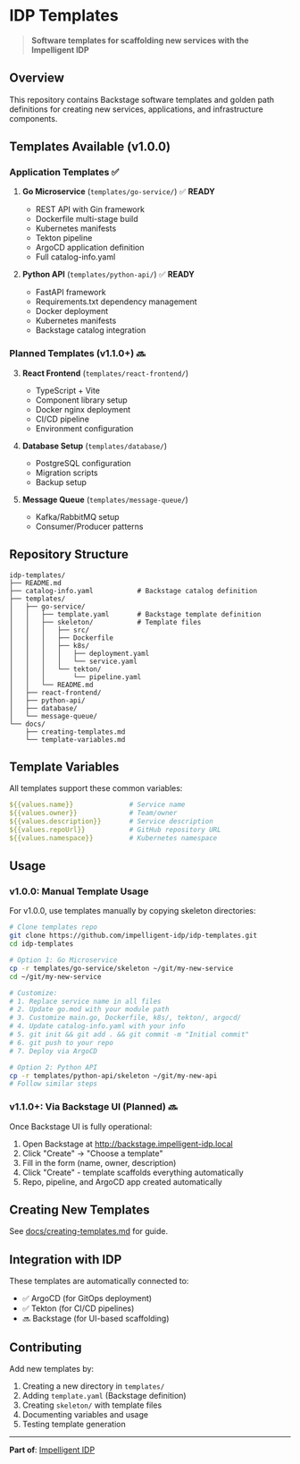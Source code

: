 # IDP Templates

> **Software templates for scaffolding new services with the Impelligent IDP**

## Overview

This repository contains Backstage software templates and golden path definitions for creating new services, applications, and infrastructure components.

## Templates Available (v1.0.0)

### Application Templates ✅

1. **Go Microservice** (`templates/go-service/`) ✅ **READY**
   - REST API with Gin framework
   - Dockerfile multi-stage build
   - Kubernetes manifests
   - Tekton pipeline
   - ArgoCD application definition
   - Full catalog-info.yaml

2. **Python API** (`templates/python-api/`) ✅ **READY**
   - FastAPI framework
   - Requirements.txt dependency management
   - Docker deployment
   - Kubernetes manifests
   - Backstage catalog integration

### Planned Templates (v1.1.0+) 🔜

3. **React Frontend** (`templates/react-frontend/`)
   - TypeScript + Vite
   - Component library setup
   - Docker nginx deployment
   - CI/CD pipeline
   - Environment configuration

4. **Database Setup** (`templates/database/`)
   - PostgreSQL configuration
   - Migration scripts
   - Backup setup

5. **Message Queue** (`templates/message-queue/`)
   - Kafka/RabbitMQ setup
   - Consumer/Producer patterns

## Repository Structure

```
idp-templates/
├── README.md
├── catalog-info.yaml           # Backstage catalog definition
├── templates/
│   ├── go-service/
│   │   ├── template.yaml       # Backstage template definition
│   │   ├── skeleton/           # Template files
│   │   │   ├── src/
│   │   │   ├── Dockerfile
│   │   │   ├── k8s/
│   │   │   │   ├── deployment.yaml
│   │   │   │   └── service.yaml
│   │   │   └── tekton/
│   │   │       └── pipeline.yaml
│   │   └── README.md
│   ├── react-frontend/
│   ├── python-api/
│   ├── database/
│   └── message-queue/
└── docs/
    ├── creating-templates.md
    └── template-variables.md
```

## Template Variables

All templates support these common variables:

```yaml
${{values.name}}              # Service name
${{values.owner}}             # Team/owner
${{values.description}}       # Service description
${{values.repoUrl}}           # GitHub repository URL
${{values.namespace}}         # Kubernetes namespace
```

## Usage

### v1.0.0: Manual Template Usage

For v1.0.0, use templates manually by copying skeleton directories:

```bash
# Clone templates repo
git clone https://github.com/impelligent-idp/idp-templates.git
cd idp-templates

# Option 1: Go Microservice
cp -r templates/go-service/skeleton ~/git/my-new-service
cd ~/git/my-new-service

# Customize:
# 1. Replace service name in all files
# 2. Update go.mod with your module path
# 3. Customize main.go, Dockerfile, k8s/, tekton/, argocd/
# 4. Update catalog-info.yaml with your info
# 5. git init && git add . && git commit -m "Initial commit"
# 6. git push to your repo
# 7. Deploy via ArgoCD

# Option 2: Python API
cp -r templates/python-api/skeleton ~/git/my-new-api
# Follow similar steps
```

### v1.1.0+: Via Backstage UI (Planned) 🔜

Once Backstage UI is fully operational:
1. Open Backstage at http://backstage.impelligent-idp.local
2. Click "Create" → "Choose a template"
3. Fill in the form (name, owner, description)
4. Click "Create" - template scaffolds everything automatically
5. Repo, pipeline, and ArgoCD app created automatically

## Creating New Templates

See [docs/creating-templates.md](docs/creating-templates.md) for guide.

## Integration with IDP

These templates are automatically connected to:
- ✅ ArgoCD (for GitOps deployment)
- ✅ Tekton (for CI/CD pipelines)
- 🔜 Backstage (for UI-based scaffolding)

## Contributing

Add new templates by:
1. Creating a new directory in `templates/`
2. Adding `template.yaml` (Backstage definition)
3. Creating `skeleton/` with template files
4. Documenting variables and usage
5. Testing template generation

---

**Part of**: [Impelligent IDP](https://github.com/impelligent-idp/impelligent-idp)
